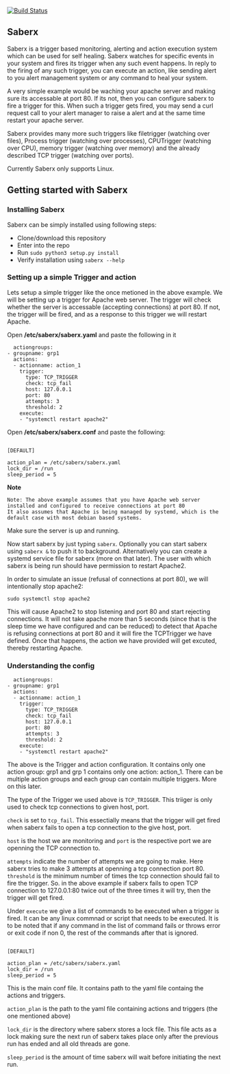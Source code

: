 [![Build Status](https://travis-ci.org/djmgit/SaberX.svg?branch=master)](https://travis-ci.org/djmgit/SaberX)

## Saberx

Saberx is a trigger based monitoring, alerting and action execution system which can be used for self healing. Saberx watches
for specific events in your system and fires its trigger when any such event happens. In reply to the firing of any such trigger,
you can execute an action, like sending alert to you alert management system or any command to heal your system.

A very simple example would be waching your apache server and making sure its accessable at port 80. If its not, then
you can configure saberx to fire a trigger for this. When such a trigger gets fired, you may send a curl request call
to your alert manager to raise a alert and at the same time restart your apache server.

Saberx provides many more such triggers like filetrigger (watching over files), Process trigger (watching over processes),
CPUTrigger (watching over CPU), memory trigger (watching over memory) and the already described TCP trigger (watching over
ports).

Currently Saberx only supports Linux.

## Getting started with Saberx

### Installing Saberx

Saberx can be simply installed using following steps:

- Clone/download this repository
- Enter into the repo
- Run ```sudo python3 setup.py install```
- Verify installation using ```saberx --help```

### Setting up a simple Trigger and action

Lets setup a simple trigger like the once metioned in the above example. We will be setting up a trigger for Apache web server.
The trigger will check whether the server is accessable (accepting connections) at port 80. If not, the trigger will be fired,
and as a response to this trigger we will restart Apache.

Open **/etc/saberx/saberx.yaml** and paste the following in it

```
  actiongroups:
- groupname: grp1
  actions:
  - actionname: action_1
    trigger:
      type: TCP_TRIGGER
      check: tcp_fail
      host: 127.0.0.1
      port: 80
      attempts: 3
      threshold: 2
    execute:
    - "systemctl restart apache2"
```

Open **/etc/saberx/saberx.conf** and paste the following:

```

[DEFAULT]

action_plan = /etc/saberx/saberx.yaml
lock_dir = /run
sleep_period = 5

```

**Note**
```
Note: The above example assumes that you have Apache web server installed and configured to receive connections at port 80
It also assumes that Apache is being managed by systemd, which is the default case with most debian based systems.
```

Make sure the server is up and running.

Now start saberx by just typing  ```saberx```. Optionally you can start saberx using ```saberx &``` to push it to background.
Alternatively you can create a systemd service file for saberx (more on that later). The user with which saberx is being run
should have permission to restart Apache2.

In order to simulate an issue (refusal of connections at port 80), we will intentionally stop apache2:

```
sudo systemctl stop apache2

```

This will cause Apache2 to stop listening and port 80 and start rejecting connections. It will not take apache more than 5
seconds (since that is the sleep time we have configured and can be reduced) to detect that Apache is refusing connections at
port 80 and it will fire the TCPTrigger we have defined. Once that happens, the action we have provided will get excuted, thereby
restarting Apache.

### Understanding the config

```
  actiongroups:
- groupname: grp1
  actions:
  - actionname: action_1
    trigger:
      type: TCP_TRIGGER
      check: tcp_fail
      host: 127.0.0.1
      port: 80
      attempts: 3
      threshold: 2
    execute:
    - "systemctl restart apache2"
```

The above is the Trigger and action configuration. It contains only one action group: grp1 and grp 1 contains only one action: action_1. There can be multiple action groups and each group can contain multiple triggers. More on this later.

The type of the Trigger we used above is ```TCP_TRIGGER```. This triiger is only used to check tcp connections to given
host, port.

```check``` is set to ```tcp_fail```. This essectially means that the trigger will get fired when saberx fails to open a
tcp connection to the give host, port.

```host``` is the host we are monitoring and ```port``` is the respective port we are openning the TCP connection to.

```attempts``` indicate the number of attempts we are going to make. Here saberx tries to make 3 attempts at openning a tcp
connection port 80. ```threshold``` is the minimum number of times the tcp connection should fail to fire the trigger. So. in the
above example if saberx fails to open TCP connection to 127.0.0.1:80 twice out of the three times it will try, then the trigger
will get fired.

Under ```execute``` we give a list of commands to be executed when a trigger is fired. It can be any linux commnad or script
that needs to be executed. It is to be noted that if any command in the list of command fails or throws error or exit code if non
0, the rest of the commands after that is ignored.

```

[DEFAULT]

action_plan = /etc/saberx/saberx.yaml
lock_dir = /run
sleep_period = 5

```
This is the main conf file. It contains path to the yaml file containg the actions and triggers.

```action_plan``` is the path to the yaml file containing actions and triggers (the one mentioned above)

```lock_dir``` is the directory where saberx stores a lock file. This file acts as a lock making sure the next run of saberx
takes place only after the previous run has ended and all old threads are gone.

```sleep_period``` is the amount of time saberx will wait before initiating the next run.



